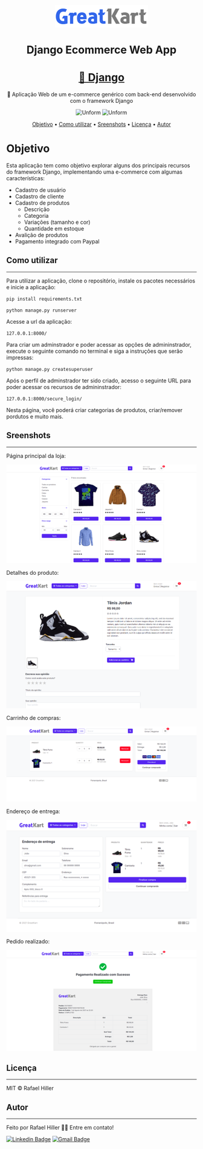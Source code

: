 <p align="center">
    <img src="./static/images/logo.png" alt="Unform" />
</p>

<h1 align="center">Django Ecommerce Web App</h1>

<h1 align="center">
    <a href="https://https://www.djangoproject.com//">🔗 Django</a>
</h1>
<p align="center">🚀 Aplicação Web de um e-commerce genérico com back-end desenvolvido com o framework Django</p>

<p align="center">
    <img src="https://img.shields.io/badge/django%20versions-3.1-green" alt="Unform" />
    <img src="https://img.shields.io/badge/license-MIT-green" alt="Unform" />
</p>



<p align="center">
 <a href="## Objetivo">Objetivo</a> •
 <a href="## Como utilizar">Como utilizar</a> • 
 <a href="## Sreenshots">Sreenshots</a> • 
 <a href="#licenca">Licença</a> • 
 <a href="#autor">Autor</a>
</p>

# Objetivo

Esta aplicação tem como objetivo explorar alguns dos principais recursos do framework Django, implementando uma e-commerce com algumas características:

- Cadastro de usuário
- Cadastro de cliente
- Cadastro de produtos
    - Descrição
    - Categoria
    - Variações (tamanho e cor)
    - Quantidade em estoque
- Avalição de produtos
- Pagamento integrado com Paypal

## Como utilizar
---
Para utilizar a aplicação, clone o repositório, instale os pacotes necessários e inicie a aplicação:

```shell
pip install requirements.txt
```

```shell
python manage.py runserver
```

Acesse a url da aplicação:

```
127.0.0.1:8000/
```

Para criar um adminstrador e poder acessar as opções de admininstrador, execute o seguinte comando no terminal e siga a instruções que serão impressas:

```shell
python manage.py createsuperuser
```
Após o perfil de adminstrador ter sido criado, acesso o seguinte URL para poder acessar os recursos de admininstrador:

```
127.0.0.1:8000/secure_login/
```

Nesta página, você poderá criar categorias de produtos, criar/remover pordutos e muito mais.


## Sreenshots
---
Página principal da loja:

<p align="center">
    <img src="screenshots/homepage.png" alt="Unform" />
</p>

Detalhes do produto:
<p align="center">
    <img src="screenshots/product-detail.png" alt="Unform" />
</p>

Carrinho de compras:
<p align="center">
    <img src="screenshots/cart.png" alt="Unform" />
</p>

Endereço de entrega:
<p align="center">
    <img src="screenshots/order-page.png" alt="Unform" />
</p>

Pedido realizado:
<p align="center">
    <img src="screenshots/payment.png" alt="Unform" />
</p>

## Licença
---
MIT © Rafael Hiller

## Autor
---




Feito por Rafael Hiller 👋🏽 Entre em contato!

[![Linkedin Badge](https://img.shields.io/badge/-Rafael-blue?style=flat-square&logo=Linkedin&logoColor=white&link=hhttps://www.linkedin.com/in/rafael-hiller-0aa187133/)](https://www.linkedin.com/in/rafael-hiller-0aa187133/) 
[![Gmail Badge](https://img.shields.io/badge/-rafael.hillr@gmail.com-c14438?style=flat-square&logo=Gmail&logoColor=white&link=mailto:rafael.hillr@gmail.com)](mailto:rafael.hillr@gmail.com)